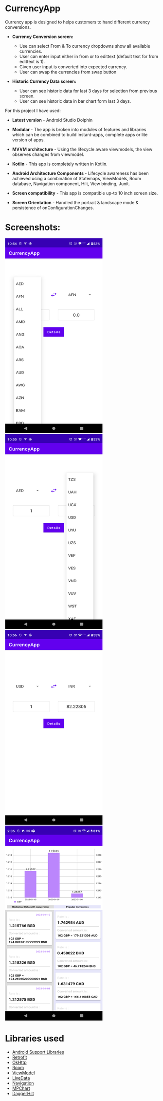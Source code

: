 # CurrencyApp
Currency app is designed to helps customers to hand different currency conversions.

- **Currency Conversion screen:**
    * Use can select From & To currency dropdowns show all available currencies.
    * User can enter input either in from or to edittext (default text for from edittext is 1).
    * Given user input is converted into expected currency.
    * User can swap the currencies from swap button
  
- **Historic Currency Data screen:** 
    * User can see historic data for last 3 days for selection from previous screen.
    * User can see historic data in bar chart form last 3 days.
    

For this project I have used:

- **Latest version** - Android Studio Dolphin

- **Modular** - The app is broken into modules of features and libraries which can be combined to build instant-apps, complete apps or lite version of apps.

- **MVVM architecture** - Using the lifecycle aware viewmodels, the view observes changes from viewmodel.

- **Kotlin** - This app is completely written in Kotlin.

- **Android Architecture Components** - Lifecycle awareness has been achieved using a combination of Statemaps, ViewModels, Room database, Navigation component, Hilt, View binding, Junit.

- **Screen compatibility** - This app is compatible up-to 10 inch screen size. 

- **Screen Orientation**  - Handled the portrait & landscape mode & persistence of onConfigurationChanges.


# Screenshots:
<img src="screenshot/currency_from_spinner_list.png" width="320" height="640"> <img src="screenshot/currency_to_spinner_list.png" width="320" height="640">
<img src="screenshot/currency_selection.png" width="320" height="640"> <img src="screenshot/historic_data_2.png" width="320" height="640">


# Libraries used

* [Android Support Libraries](https://developer.android.com/topic/libraries/support-library/index.html)
* [Retrofit](http://square.github.io/retrofit/)
* [OkHttp](http://square.github.io/okhttp/)
* [Room](https://developer.android.com/topic/libraries/architecture/room.html)
* [ViewModel](https://developer.android.com/topic/libraries/architecture/viewmodel.html)
* [LiveData](https://developer.android.com/topic/libraries/architecture/livedata.html)
* [Navigation](https://developer.android.com/guide/navigation/navigation-getting-started)
* [MPChart](https://github.com/PhilJay/MPAndroidChart)
* [DaggerHilt](https://dagger.dev/hilt/)

